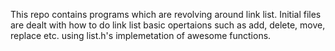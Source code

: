 This repo contains programs which are revolving around link list. Initial files
are dealt with how to do link list basic opertaions such as add, delete, move,
replace etc. using list.h's implemetation of awesome functions.

